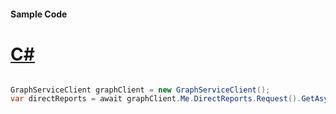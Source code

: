 #### Sample Code
# [C#](#tab/Csharp)

```C#

GraphServiceClient graphClient = new GraphServiceClient();
var directReports = await graphClient.Me.DirectReports.Request().GetAsync();

```